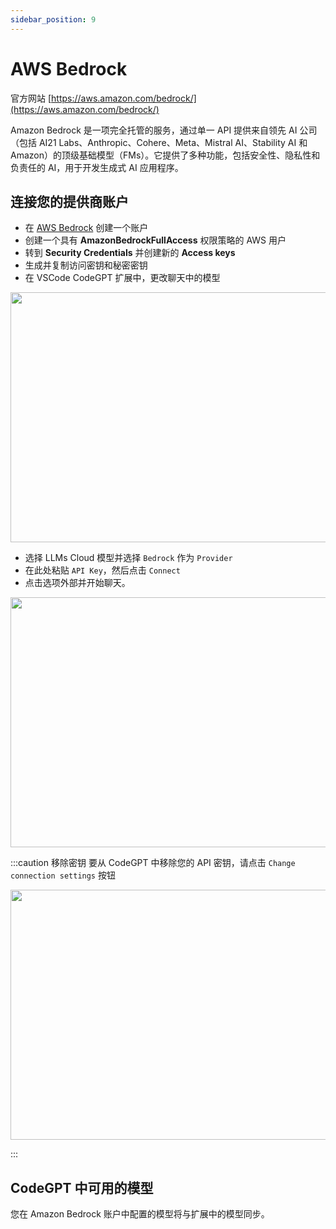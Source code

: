 ```yaml
---
sidebar_position: 9
---
```


# AWS Bedrock

官方网站 [https://aws.amazon.com/bedrock/](https://aws.amazon.com/bedrock/)

Amazon Bedrock 是一项完全托管的服务，通过单一 API 提供来自领先 AI 公司（包括 AI21 Labs、Anthropic、Cohere、Meta、Mistral AI、Stability AI 和 Amazon）的顶级基础模型（FMs）。它提供了多种功能，包括安全性、隐私性和负责任的 AI，用于开发生成式 AI 应用程序。

## 连接您的提供商账户
- 在 [AWS Bedrock](https://aws.amazon.com/es/console/) 创建一个账户
- 创建一个具有 **AmazonBedrockFullAccess** 权限策略的 AWS 用户
- 转到 **Security Credentials** 并创建新的 **Access keys**
- 生成并复制访问密钥和秘密密钥
- 在 VSCode CodeGPT 扩展中，更改聊天中的模型

<p align="center"><img width="550" height="400" src="https://github.com/user-attachments/assets/f5d1245b-d58d-4c93-85c1-fa1c055585e4"/></p>

- 选择 LLMs Cloud 模型并选择 `Bedrock` 作为 `Provider`
- 在此处粘贴 `API Key`，然后点击 `Connect`
- 点击选项外部并开始聊天。

<p align="center"><img width="550" height="400" src="https://github.com/user-attachments/assets/375fd655-e3eb-4367-be42-c6cec8736f43"/></p>

:::caution 移除密钥
要从 CodeGPT 中移除您的 API 密钥，请点击 `Change connection settings` 按钮
 <p align="center"><img width="550" height="400" src="https://github.com/user-attachments/assets/97221226-2cd3-4f9b-9ed3-b41555f23c04"/></p>
:::

## CodeGPT 中可用的模型
您在 Amazon Bedrock 账户中配置的模型将与扩展中的模型同步。

